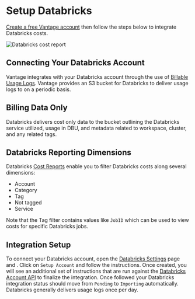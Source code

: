 # Setup Databricks

[Create a free Vantage account](https://console.vantage.sh/signup) then follow the steps below to integrate Databricks costs.

![Databricks cost report](/img/databricks-cost-report.png)

## Connecting Your Databricks Account

Vantage integrates with your Databricks account through the use of [Billable Usage Logs](https://docs.databricks.com/administration-guide/account-settings/billable-usage-delivery.html). Vantage provides an S3 bucket for Databricks to deliver usage logs to on a periodic basis.

## Billing Data Only

Databricks delivers cost only data to the bucket outlining the Databricks service utilized, usage in DBU, and metadata related to workspace, cluster, and any related tags.

## Databricks Reporting Dimensions

Databricks [Cost Reports](/cost_reports/) enable you to filter Databricks costs along several dimensions:

* Account
* Category
* Tag
* Not tagged
* Service

Note that the Tag filter contains values like `JobID` which can be used to view costs for specific Databricks jobs.

## Integration Setup

To connect your Databricks account, open the [Databricks Settings](https://console.vantage.sh/settings/databricks/) page and . Click on `Setup Account` and follow the instructions. Once created, you will see an additional set of instructions that are run against the [Databricks Account API](https://docs.databricks.com/dev-tools/api/latest/account.html) to finalize the integration. Once followed your Databricks integration status should move from `Pending` to `Importing` automatically. Databricks generally delivers usage logs once per day.

